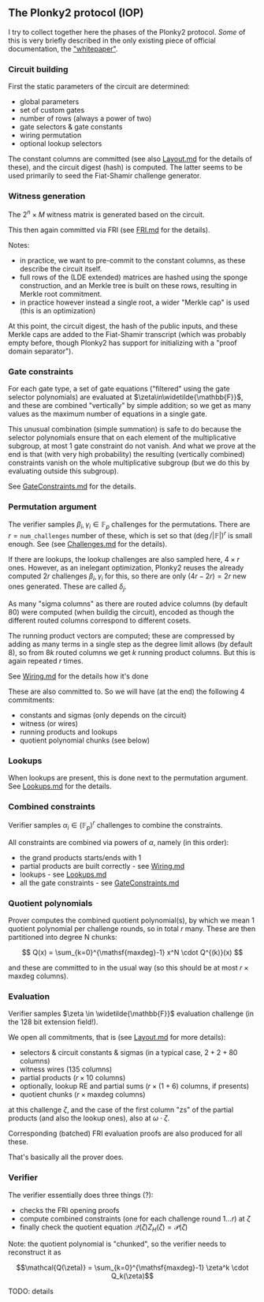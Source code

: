 The Plonky2 protocol (IOP)
--------------------------

I try to collect together here the phases of the Plonky2 protocol. _Some_ of this is very briefly described in the only existing piece of official documentation, the ["whitepaper"](https://github.com/0xPolygonZero/plonky2/blob/main/plonky2/plonky2.pdf).

### Circuit building

First the static parameters of the circuit are determined:

- global parameters
- set of custom gates
- number of rows (always a power of two)
- gate selectors & gate constants
- wiring permutation
- optional lookup selectors

The constant columns are committed (see also [Layout.md](Layout.md) for the details of these), and the circuit digest (hash) is computed. The latter seems to be used primarily to seed the Fiat-Shamir challenge generator.

### Witness generation

The $2^n\times M$ witness matrix is generated based on the circuit.

This then again committed via FRI (see [FRI.md](FRI.md) for the details).

Notes:
- in practice, we want to pre-commit to the constant columns, as these describe the circuit itself.
- full rows of the (LDE extended) matrices are hashed using the sponge construction, and an Merkle tree is built on these rows, resulting in Merkle root commitment.
- in practice however instead a single root, a wider "Merkle cap" is used (this is an optimization)
 
At this point, the circuit digest, the hash of the public inputs, and these Merkle caps are added to the Fiat-Shamir transcript (which was probably empty before, though Plonky2 has support for initializing with a "proof domain separator").

### Gate constraints

For each gate type, a set of gate equations ("filtered" using the gate selector polynomials) are evaluated at $\zeta\in\widetilde{\mathbb{F}}$, and these are combined "vertically" by simple addition; so we get as many values as the maximum number of equations in a single gate.

This unusual combination (simple summation) is safe to do because the selector polynomials ensure that on each element of the multiplicative subgroup, at most 1 gate constraint do not vanish. And what we prove at the end is that (with very high probability) the resulting (vertically combined) constraints vanish on the whole multiplicative subgroup (but we do this by evaluating outside this subgroup).

See [GateConstraints.md](GateConstraints.md) for the details.

### Permutation argument

The verifier samples $\beta_i,\gamma_i\in \mathbb{F}_p$ challenges for the permutations. There are $r = \mathtt{num\_challenges}$ number of these, which is set so that $(\deg/|\mathbb{F}|)^r$ is small enough. See (see [Challenges.md](Challenges.md) for the details).

If there are lookups, the lookup challenges are also sampled here, $4\times r$ ones. However, as an inelegant optimization, Plonky2 reuses the already computed $2r$ challenges $\beta_i,\gamma_i$ for this, so there are only $(4r-2r)=2r$ new ones generated. These are called $\delta_j$.

As many "sigma columns" as there are routed advice columns (by default 80) were computed (when buildig the circuit), encoded as though the different routed columns correspond to different cosets.

The running product vectors are computed; these are compressed by adding as many terms in a single step as the degree limit allows (by default 8), so from $8k$ routed columns we get $k$ running product columns. But this is again repeated $r$ times.

See [Wiring.md](Wiring.md) for the details how it's done

These are also committed to. So we will have (at the end) the following 4 commitments:

- constants and sigmas (only depends on the circuit)
- witness (or wires)
- running products and lookups
- quotient polynomial chunks (see below)

### Lookups

When lookups are present, this is done next to the permutation argument. See [Lookups.md](Lookups.md) for the details.

### Combined constraints

Verifier samples $\alpha_i \in (\mathbb{F}_p)^r$ challenges to combine the constraints.

All constraints are combined via powers of $\alpha$, namely (in this order):

- the grand products starts/ends with 1
- partial products are built correctly - see [Wiring.md](Wiring.md)
- lookups - see [Lookups.md](Lookups.md)
- all the gate constraints - see [GateConstraints.md](GateConstraints.md)

### Quotient polynomials

Prover computes the combined quotient polynomial(s), by which we mean 1 quotient polynomial per challenge rounds, so in total $r$ many. These are then partitioned into degree N chunks:

$$
Q(x) = \sum_{k=0}^{\mathsf{maxdeg}-1} x^N \cdot Q^{(k)}(x)
$$

and these are committed to in the usual way (so this should be at most $r\times \mathsf{maxdeg}$ columns).

### Evaluation

Verifier samples $\zeta \in \widetilde{\mathbb{F}}$ evaluation challenge (in the 128 bit extension field!).

We open all commitments, that is (see [Layout.md](Layout.md) for more details):

- selectors & circuit constants & sigmas (in a typical case, $2 + 2 + 80$ columns)
- witness wires ($135$ columns)
- partial products ($r\times 10$ columns)
- optionally, lookup RE and partial sums ($r\times(1+6)$ columns, if presents) 
- quotient chunks ($r\times \mathsf{maxdeg}$ columns)

at this challenge $\zeta$, and the case of the first column "zs" of the partial products (and also the lookup ones), also at $\omega\cdot\zeta$.

Corresponding (batched) FRI evaluation proofs are also produced for all these.

That's basically all the prover does.


### Verifier

The verifier essentially does three things (?):

- checks the FRI opening proofs
- compute combined constraints (one for each challenge round $1\dots r$) at $\zeta$
- finally check the quotient equation $\mathcal{Q}(\zeta)Z_H(\zeta) = \mathcal{P}(\zeta)$

Note: the quotient polynomial is "chunked", so the verifier needs to reconstruct it as

$$\mathcal{Q(\zeta)} = \sum_{k=0}^{\mathsf{maxdeg}-1} \zeta^k \cdot Q_k(\zeta)$$

TODO: details
